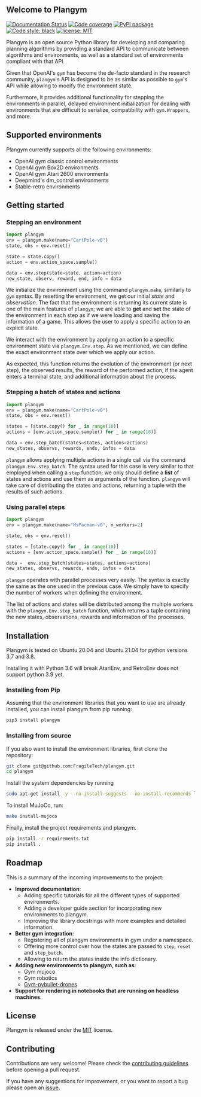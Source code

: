 ## Welcome to Plangym

[![Documentation Status](https://readthedocs.org/projects/plangym/badge/?version=latest)](https://plangym.readthedocs.io/en/latest/?badge=latest)
[![Code coverage](https://codecov.io/github/FragileTech/plangym/coverage.svg)](https://codecov.io/github/FragileTech/plangym)
[![PyPI package](https://badgen.net/pypi/v/plangym)](https://pypi.org/project/plangym/)
[![Code style: black](https://img.shields.io/badge/code%20style-black-000000.svg)](https://github.com/ambv/black)
[![license: MIT](https://img.shields.io/badge/license-MIT-green.svg)](https://opensource.org/licenses/MIT)

Plangym is an open source Python library for developing and comparing planning algorithms by providing a 
standard API to communicate between algorithms and environments, as well as a standard set of environments 
compliant with that API.

Given that OpenAI's `gym` has become the de-facto standard in the research community, `plangym`'s API 
is designed to be as similar as possible to `gym`'s API while allowing to modify the environment state.

Furthermore, it provides additional functionality for stepping the environments in parallel, delayed environment
initialization for dealing with environments that are difficult to serialize, compatibility with `gym.Wrappers`, 
and more.

## Supported environments
Plangym currently supports all the following environments:

* OpenAI gym classic control environments
* OpenAI gym Box2D environments
* OpenAI gym Atari 2600 environments
* Deepmind's dm_control environments
* Stable-retro environments

## Getting started

### Stepping an environment
```python
import plangym
env = plangym.make(name="CartPole-v0")
state, obs = env.reset()

state = state.copy()
action = env.action_space.sample()

data = env.step(state=state, action=action)
new_state, observ, reward, end, info = data
```
We initialize the environment using the command `plangym.make`, similarly to `gym` syntax. By resetting 
the environment, we get our initial _state_ and _observation_. The fact that the environment is returning its current
state is one of the main features of `plangym`; we are able to __get__ and __set__ the state of the 
environment in each step as if we were loading and saving the information of a game. This allows the user to apply 
a specific action to an explicit state. 

We interact with the environment by applying an action to a specific environment state via `plangym.Env.step`. As we 
mentioned, we can define the exact environment state over which we apply our action. 

As expected, this function returns the evolution of the environment (or next step), 
the observed results, the reward of the performed action, if the agent enters 
a terminal state, and additional information about the process.  


### Stepping a batch of states and actions
```python
import plangym
env = plangym.make(name="CartPole-v0")
state, obs = env.reset()

states = [state.copy() for _ in range(10)]
actions = [env.action_space.sample() for _ in range(10)]

data = env.step_batch(states=states, actions=actions)
new_states, observs, rewards, ends, infos = data
```

`plangym` allows applying multiple actions in a single call via the command `plangym.Env.step_batch`.
The syntax used for this case is very similar to that employed when calling a `step` function; we only should define 
a __list__ of states and actions and use them as arguments of the function. `plangym` will take care of 
distributing the states and actions, returning a tuple with the results of such actions. 

### Using parallel steps

```python
import plangym
env = plangym.make(name="MsPacman-v0", n_workers=2)

state, obs = env.reset()

states = [state.copy() for _ in range(10)]
actions = [env.action_space.sample() for _ in range(10)]

data =  env.step_batch(states=states, actions=actions)
new_states, observs, rewards, ends, infos = data
```

`plangym` operates with parallel processes very easily. The syntax is exactly the same as the one used in the 
previous case. We simply have to specify the number of workers when defining the environment. 

The list of actions and states will be distributed among the multiple workers with the `plangym.Env.step_batch` function, 
which returns a tuple containing the new states, observations, rewards and information of the processes. 

## Installation 
Plangym is tested on Ubuntu 20.04 and Ubuntu 21.04 for python versions 3.7 and 3.8.

Installing it with Python 3.6 will break AtariEnv, and RetroEnv does not support 
python 3.9 yet.

### Installing from Pip
Assuming that the environment libraries that you want to use are already installed, you can 
install plangym from pip running:
```bash
pip3 install plangym
```

### Installing from source
If you also want to install the environment libraries, first clone the repository:

```bash
git clone git@github.com:FragileTech/plangym.git
cd plangym
```

Install the system dependencies by running
```bash
sudo apt-get install -y --no-install-suggests --no-install-recommends libglfw3 libglew-dev libgl1-mesa-glx libosmesa6 xvfb swig
```

To install MuJoCo, run:
```bash
make install-mujoco
```

Finally, install the project requirements and plangym.
```bash
pip install -r requirements.txt
pip install .
```

## Roadmap

This is a summary of the incoming improvements to the project:
- **Improved documentation**:
  * Adding specific tutorials for all the different types of supported environments.
  * Adding a developer guide section for incorporating new environments to plangym.
  * Improving the library docstrings with more examples and detailed information.
- **Better gym integration**:
  * Registering all of plangym environments in gym under a namespace.
  * Offering more control over how the states are passed to `step`, `reset` and `step_batch`.
  * Allowing to return the states inside the info dictionary.
- **Adding new environments to plangym, such as**:
  * Gym mujoco
  * Gym robotics
  * [Gym-pybullet-drones](https://github.com/utiasDSL/gym-pybullet-drones)
- **Support for rendering in notebooks that are running on headless machines**.

## License
Plangym is released under the [MIT](LICENSE) license.

## Contributing

Contributions are very welcome! Please check the [contributing guidelines](CONTRIBUTING.md) before opening a pull request.

If you have any suggestions for improvement, or you want to report a bug please open 
an [issue](https://github.com/FragileTech/plangym/issues).
